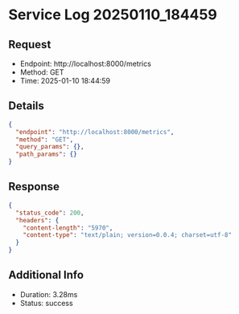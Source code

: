 # Service Log 20250110_184459

## Request
- Endpoint: http://localhost:8000/metrics
- Method: GET
- Time: 2025-01-10 18:44:59

## Details
```json
{
  "endpoint": "http://localhost:8000/metrics",
  "method": "GET",
  "query_params": {},
  "path_params": {}
}
```

## Response
```json
{
  "status_code": 200,
  "headers": {
    "content-length": "5970",
    "content-type": "text/plain; version=0.0.4; charset=utf-8"
  }
}
```

## Additional Info
- Duration: 3.28ms
- Status: success
